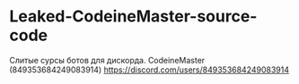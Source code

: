 # Leaked-CodeineMaster-source-code
Слитые сурсы ботов для дискорда.
CodeineMaster (849353684249083914) 
https://discord.com/users/849353684249083914
